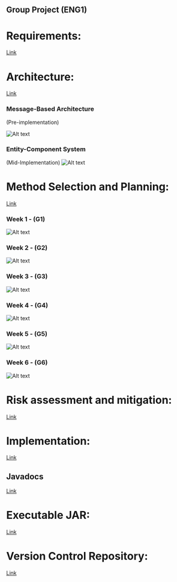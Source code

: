 ## Group Project (ENG1)

# Requirements:
[Link](Req1.pdf)

# Architecture:
[Link](Arch1.pdf)

### Message-Based Architecture

(Pre-implementation)

![Alt text](images/pre_implementation.png)

### Entity-Component System

(Mid-Implementation)
![Alt text](images/mid_implementation.png)

# Method Selection and Planning:
[Link](Plan1.pdf)

### Week 1 - (G1)
![Alt text](images/g1.png)
### Week 2 - (G2)
![Alt text](images/g2.png)
### Week 3 - (G3)
![Alt text](images/g3.png)
### Week 4 - (G4)
![Alt text](images/g4.png)
### Week 5 - (G5)
![Alt text](images/g5.png)
### Week 6 - (G6)
![Alt text]()

# Risk assessment and mitigation:
[Link](Risk1.pdf)

# Implementation:
[Link](Impl1.pdf)

## Javadocs
[Link](javadocs/index.html)

# Executable JAR:
[Link](URL)

# Version Control Repository:
[Link](https://github.com/danizhajizada/team14-main)
